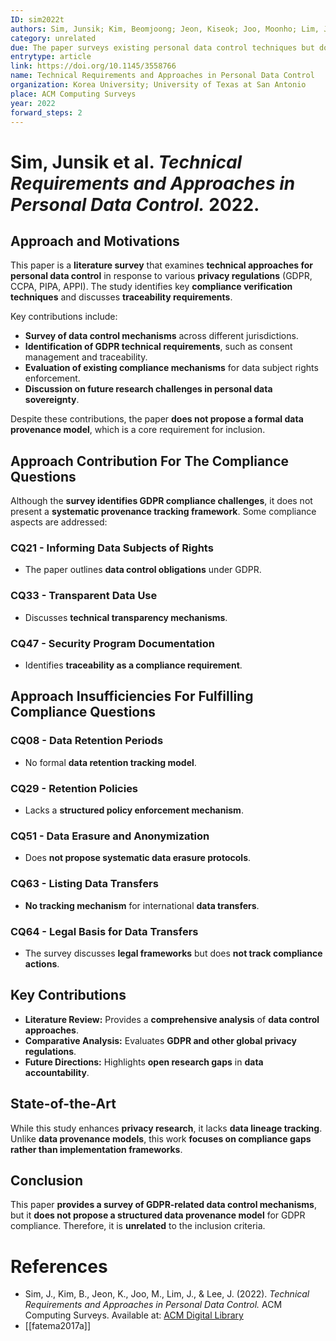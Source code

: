```yaml
---
ID: sim2022t
authors: Sim, Junsik; Kim, Beomjoong; Jeon, Kiseok; Joo, Moonho; Lim, Jihun; Lee, Junghee
category: unrelated
due: The paper surveys existing personal data control techniques but does not propose a data provenance model required for GDPR compliance.
entrytype: article
link: https://doi.org/10.1145/3558766
name: Technical Requirements and Approaches in Personal Data Control
organization: Korea University; University of Texas at San Antonio
place: ACM Computing Surveys
year: 2022
forward_steps: 2
---
```


# Sim, Junsik et al. *Technical Requirements and Approaches in Personal Data Control.* 2022.

## Approach and Motivations

This paper is a **literature survey** that examines **technical approaches for personal data control** in response to various **privacy regulations** (GDPR, CCPA, PIPA, APPI). The study identifies key **compliance verification techniques** and discusses **traceability requirements**.

Key contributions include:
- **Survey of data control mechanisms** across different jurisdictions.  
- **Identification of GDPR technical requirements**, such as consent management and traceability.  
- **Evaluation of existing compliance mechanisms** for data subject rights enforcement.  
- **Discussion on future research challenges in personal data sovereignty**.

Despite these contributions, the paper **does not propose a formal data provenance model**, which is a core requirement for inclusion.

## Approach Contribution For The Compliance Questions

Although the **survey identifies GDPR compliance challenges**, it does not present a **systematic provenance tracking framework**. Some compliance aspects are addressed:

### **CQ21 - Informing Data Subjects of Rights**
- The paper outlines **data control obligations** under GDPR.

### **CQ33 - Transparent Data Use**
- Discusses **technical transparency mechanisms**.

### **CQ47 - Security Program Documentation**
- Identifies **traceability as a compliance requirement**.

## Approach Insufficiencies For Fulfilling Compliance Questions

### **CQ08 - Data Retention Periods**
- No formal **data retention tracking model**.

### **CQ29 - Retention Policies**
- Lacks a **structured policy enforcement mechanism**.

### **CQ51 - Data Erasure and Anonymization**
- Does **not propose systematic data erasure protocols**.

### **CQ63 - Listing Data Transfers**
- **No tracking mechanism** for international **data transfers**.

### **CQ64 - Legal Basis for Data Transfers**
- The survey discusses **legal frameworks** but does **not track compliance actions**.

## Key Contributions

- **Literature Review:** Provides a **comprehensive analysis** of **data control approaches**.  
- **Comparative Analysis:** Evaluates **GDPR and other global privacy regulations**.  
- **Future Directions:** Highlights **open research gaps** in **data accountability**.  

## State-of-the-Art

While this study enhances **privacy research**, it lacks **data lineage tracking**. Unlike **data provenance models**, this work **focuses on compliance gaps rather than implementation frameworks**.

## Conclusion

This paper **provides a survey of GDPR-related data control mechanisms**, but it **does not propose a structured data provenance model** for GDPR compliance. Therefore, it is **unrelated** to the inclusion criteria.

# References

- Sim, J., Kim, B., Jeon, K., Joo, M., Lim, J., & Lee, J. (2022). *Technical Requirements and Approaches in Personal Data Control.* ACM Computing Surveys. Available at: [ACM Digital Library](https://doi.org/10.1145/3558766)
- [[fatema2017a]]